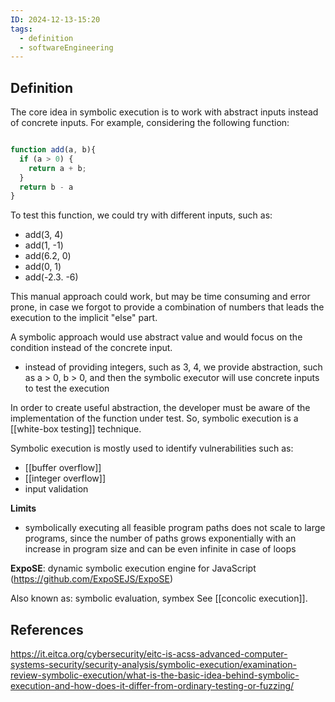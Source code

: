 ```yaml
---
ID: 2024-12-13-15:20
tags:
  - definition
  - softwareEngineering
---
```

## Definition

The core idea in symbolic execution is to work with abstract inputs instead of concrete inputs. For example, considering the following function:

```JavaScript

function add(a, b){
  if (a > 0) {
    return a + b;
  }
  return b - a
}
```

To test this function, we could try with different inputs, such as:
- add(3, 4)
- add(1, -1)
- add(6.2, 0)
- add(0, 1)
- add(-2.3. -6)

This manual approach could work, but may be time consuming and error prone, in case we forgot to provide a combination of numbers that leads the execution to the implicit "else" part.

A symbolic approach would use abstract value and would focus on the condition instead of the concrete input.
- instead of providing integers, such as 3, 4, we provide abstraction, such as a > 0, b > 0, and then the symbolic executor will use concrete inputs to test the execution

In order to create useful abstraction, the developer must be aware of the implementation of the function under test. So, symbolic execution is a [[white-box testing]] technique.

Symbolic execution is mostly used to identify vulnerabilities such as:
- [[buffer overflow]]
- [[integer overflow]]
- input validation

**Limits**
- symbolically executing all feasible program paths does not scale to large programs, since the number of paths grows exponentially with an increase in program size and can be even infinite in case of loops

**ExpoSE**: dynamic symbolic execution engine for JavaScript (https://github.com/ExpoSEJS/ExpoSE)

Also known as: symbolic evaluation, symbex
See [[concolic execution]].

## References
https://it.eitca.org/cybersecurity/eitc-is-acss-advanced-computer-systems-security/security-analysis/symbolic-execution/examination-review-symbolic-execution/what-is-the-basic-idea-behind-symbolic-execution-and-how-does-it-differ-from-ordinary-testing-or-fuzzing/